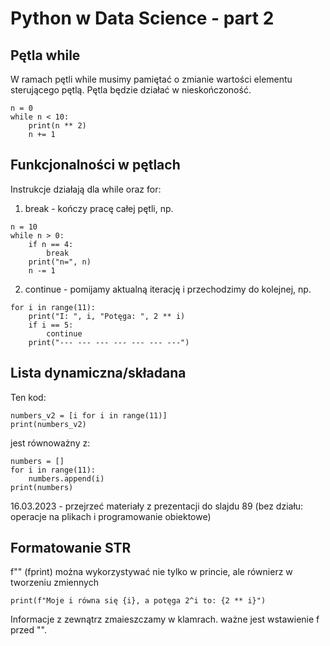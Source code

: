 # Python w Data Science - part 2
## Pętla while

W ramach pętli while musimy pamiętać o zmianie wartości elementu sterującego pętlą. Pętla będzie działać 
w nieskończoność.
```
n = 0
while n < 10:
    print(n ** 2)
    n += 1
```
## Funkcjonalności w pętlach

Instrukcje działają dla while oraz for:
1. break - kończy pracę całej pętli, np.
```
n = 10
while n > 0:
    if n == 4:
        break
    print("n=", n)
    n -= 1
```
2. continue - pomijamy aktualną iterację i przechodzimy do kolejnej, np.
```
for i in range(11):
    print("I: ", i, "Potęga: ", 2 ** i)
    if i == 5:
        continue
    print("--- --- --- --- --- --- ---")
```

## Lista dynamiczna/składana

Ten kod:
```
numbers_v2 = [i for i in range(11)]
print(numbers_v2)
```
jest równoważny z:
```
numbers = []
for i in range(11):
    numbers.append(i)
print(numbers)
```

16.03.2023 - przejrzeć materiały z prezentacji do slajdu 89 (bez działu: operacje na plikach i programowanie obiektowe)

## Formatowanie STR
f"" (fprint) można wykorzystywać nie tylko w princie, ale równierz w tworzeniu zmiennych
```
print(f"Moje i równa się {i}, a potęga 2^i to: {2 ** i}")
```
Informacje z zewnątrz zmaieszczamy w klamrach. ważne jest wstawienie f przed "".
